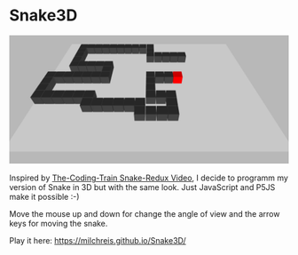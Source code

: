 # Snake3D

![Alt Screenshot](https://github.com/Milchreis/Snake3D/raw/master/screenshot.png)

Inspired by [The-Coding-Train Snake-Redux Video](https://www.youtube.com/watch?v=wTDDsOZwdQY), I decide to programm my version of Snake in 3D but with the same look. Just JavaScript and P5JS make it possible :-)

Move the mouse up and down for change the angle of view and the arrow keys for moving the snake.

Play it here: https://milchreis.github.io/Snake3D/
